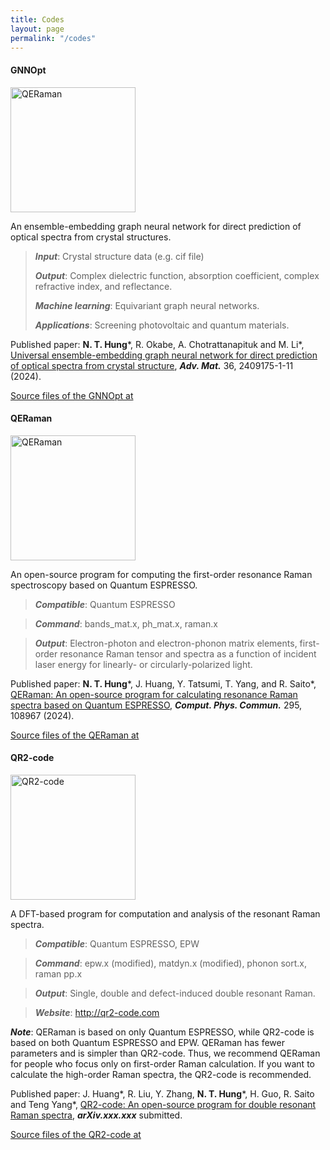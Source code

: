 ```yaml
---
title: Codes
layout: page
permalink: "/codes"
---
```


#### GNNOpt
<img src="{{site.baseurl}}/assets/images/GNNOpt.jpg" alt="QERaman" style="height: 200px"/>

An ensemble-embedding graph neural network for direct prediction of optical spectra from crystal structures.

>***Input***: Crystal structure data (e.g. cif file)  
>
>***Output***: Complex dielectric function, absorption coefficient, complex refractive index, and reflectance.
>
>***Machine learning***: Equivariant graph neural networks.
>
>***Applications***: Screening photovoltaic and quantum materials.

Published paper: **N. T. Hung**\*, R. Okabe, A. Chotrattanapituk and M. Li\*, [Universal ensemble-embedding graph neural network for direct prediction of optical spectra from crystal structure](https://doi.org/10.1002/adma.202409175), ***Adv. Mat.*** 36, 2409175-1-11 (2024).

<p><a target="_blank" href="https://github.com/nguyen-group/GNNOpt" class="btn btn-success">Source files of the GNNOpt at <i class="fab fa-github"></i></a></p>



#### QERaman
<img src="{{site.baseurl}}/assets/images/QERaman-logo.png" alt="QERaman" style="height: 200px"/>

An open-source program for computing the first-order resonance Raman spectroscopy based on Quantum ESPRESSO.

>***Compatible***: Quantum ESPRESSO

>***Command***: bands_mat.x, ph_mat.x, raman.x

>***Output***: Electron-photon and electron-phonon matrix elements, first-order resonance Raman tensor and spectra as a function of incident laser energy for linearly- or circularly-polarized light.

Published paper: **N. T. Hung**\*, J. Huang, Y. Tatsumi, T. Yang, and R. Saito\*, [QERaman: An open-source program for calculating resonance Raman spectra based on Quantum ESPRESSO](https://doi.org/10.1016/j.cpc.2023.108967), ***Comput. Phys. Commun.*** 295, 108967 (2024).

<p><a target="_blank" href="https://github.com/nguyen-group/QERaman" class="btn btn-success">Source files of the QERaman at <i class="fab fa-github"></i></a></p>

#### QR2-code
<img src="{{site.baseurl}}/assets/images/QR2-code-logo.jpg" alt="QR2-code" style="height: 200px"/>

A DFT-based program for computation and analysis of the resonant Raman spectra.

>***Compatible***: Quantum ESPRESSO, EPW

>***Command***: epw.x (modified), matdyn.x (modified), phonon sort.x, raman pp.x

>***Output***: Single, double and defect-induced double resonant Raman.

>***Website***: http://qr2-code.com

***Note***: QERaman is based on only Quantum ESPRESSO, while QR2-code is based on both Quantum ESPRESSO and EPW. QERaman has fewer parameters and is simpler than QR2-code. Thus, we recommend QERaman for people who focus only on first-order Raman calculation. If you want to calculate the high-order Raman spectra, the QR2-code is recommended.

Published paper: J. Huang\*, R. Liu, Y. Zhang, **N. T. Hung**\*, H. Guo, R. Saito and Teng Yang\*, [QR2-code: An open-source program for double resonant Raman spectra](https://doi.org/xxx), ***arXiv.xxx.xxx*** submitted.

<p><a target="_blank" href="https://github.com/JoeyyHuang/QR2-code" class="btn btn-success">Source files of the QR2-code at <i class="fab fa-github"></i></a></p>